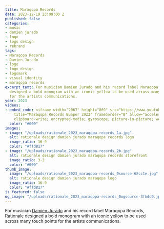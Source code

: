 ```yaml
---
title: Maraqopa Records
date: 2023-12-19 23:09:00 Z
published: false
categories:
- music
- damien jurado
- logo
- logo design
- rebrand
tags:
- Maraqopa Records
- Damien Jurado
- logo
- logo design
- logomark
- visual identity
- maraqopa records
excerpt_text: For musician Damien Jurado and his record label Maraqopa Records, Rationale
  designed a bold monogram with an iconic yellow to be used across many touch points
  for the artists communications.
year: 2023
videos:
- embed_code: <iframe width="2067" height="869" src="https://www.youtube.com/embed/cSBu-Pvr-jU?rel=0?version=3&autoplay=1&controls=0&&showinfo=0&loop=1&mute=1"
    title="Maraqopa Records Bumper 2023" frameborder="0" allow="accelerometer; autoplay;
    clipboard-write; encrypted-media; gyroscope; picture-in-picture; web-share" allowfullscreen></iframe>
  color: "#000"
images:
- image: "/uploads/rationale_2023_maraqopa-records_1a.jpg"
  alt: rationale design damien jurado maraqopa records logo
  image_ratio: 16-9
  color: "#ffd817"
- image: "/uploads/rationale_2023_maraqopa-records_2b.jpg"
  alt: rationale design damien jurado maraqopa records storefront
  image_ratio: 3-2
  color: "#000"
thumb_image:
  image: "/uploads/rationale_2023_maraqopa-records_0source-68cc1e.jpg"
  alt: rationale design damien jurado maraqopa logo
  image_ratio: 16-9
  color: "#ffd817"
is_featured: false
og_image: "/uploads/rationale_2023_maraqopa-records_0ogsource-3fbdc9.jpg"
---
```


For musician [Damien Jurado](https://damienjuradomusic.com) and his record label Maraqopa Records, Rationale designed a bold monogram with an iconic yellow to be used across many touch points for the artists communications.
